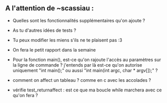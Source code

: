 
A l'attention de ~scassiau :
----------------------------

- Quelles sont les fonctionnalités supplémentaires qu'on ajoute ?
- As tu d'autres idées de tests ?
- Tu peux modifier les miens s'ils ne te plaisent pas :3
- On fera le petit rapport dans la semaine


- Pour la fonction main(), est-ce qu'on rajoute l'accès au paramètres sur la ligne de commande ?
j'entends par là est-ce qu'on autorise uniquement "int main();" ou aussi "int main(int argc, char * argv[]);" ?

- comment on affect un tableau ? comme en c avec les accolades ?

- vérifie test_returnaffect : est ce que ma boucle while marchera avec ce qu'on fera ? 
